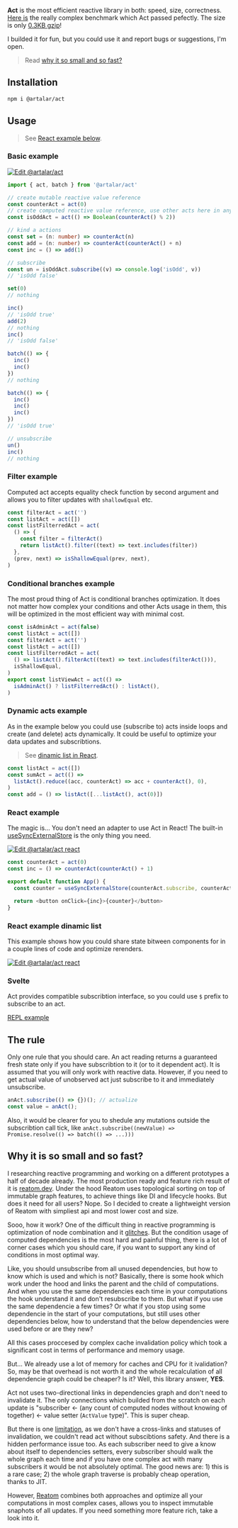 **Act** is the most efficient reactive library in both: speed, size, correctness. [Here is](https://perf.js.hyoo.ru/#!bench=9h2as6_u0mfnn) the really complex benchmark which Act passed pefectly. The size is only [0.3KB gzip](https://bundlejs.com/?q=%40artalar%2Fact)!

I builded it for fun, but you could use it and report bugs or suggestions, I'm open.

> Read [why it so small and so fast?](#why-it-is-so-small-and-so-fast)

## Installation

```sh
npm i @artalar/act
```

## Usage

> See [React example below](#react-example).

### Basic example

[![Edit @artalar/act](https://codesandbox.io/static/img/play-codesandbox.svg)](https://codesandbox.io/s/artalar-act-9wz836?file=/src/index.ts)

```ts
import { act, batch } from '@artalar/act'

// create mutable reactive value reference
const counterAct = act(0)
// create computed reactive value reference, use other acts here in any conditions
const isOddAct = act(() => Boolean(counterAct() % 2))

// kind a actions
const set = (n: number) => counterAct(n)
const add = (n: number) => counterAct(counterAct() + n)
const inc = () => add(1)

// subscribe
const un = isOddAct.subscribe((v) => console.log('isOdd', v))
// 'isOdd false'

set(0)
// nothing

inc()
// 'isOdd true'
add(2)
// nothing
inc()
// 'isOdd false'

batch(() => {
  inc()
  inc()
})
// nothing

batch(() => {
  inc()
  inc()
  inc()
})
// 'isOdd true'

// unsubscribe
un()
inc()
// nothing
```

### Filter example

Computed act accepts equality check function by second argument and allows you to filter updates with `shallowEqual` etc.

```ts
const filterAct = act('')
const listAct = act([])
const listFilterredAct = act(
  () => {
    const filter = filterAct()
    return listAct().filter((text) => text.includes(filter))
  },
  (prev, next) => isShallowEqual(prev, next),
)
```

### Conditional branches example

The most proud thing of Act is conditional branches optimization. It does not matter how complex your conditions and other Acts usage in them, this will be optimized in the most efficient way with minimal cost.

```ts
const isAdminAct = act(false)
const listAct = act([])
const filterAct = act('')
const listAct = act([])
const listFilterredAct = act(
  () => listAct().filterAct((text) => text.includes(filterAct())),
  isShallowEqual,
)
export const listViewAct = act(() =>
  isAdminAct() ? listFilterredAct() : listAct(),
)
```

### Dynamic acts example

As in the example below you could use (subscribe to) acts inside loops and create (and delete) acts dynamically. It could be useful to optimize your data updates and subscribtions.

> See [dinamic list in React](#react-example-dinamic-list).

```ts
const listAct = act([])
const sumAct = act(() =>
  listAct().reduce((acc, counterAct) => acc + counterAct(), 0),
)
const add = () => listAct([...listAct(), act(0)])
```

### React example

The magic is... You don't need an adapter to use Act in React! The built-in [useSyncExternalStore](https://beta.reactjs.org/reference/react/useSyncExternalStore) is the only thing you need.

[![Edit @artalar/act react](https://codesandbox.io/static/img/play-codesandbox.svg)](https://codesandbox.io/s/artalar-act-react-vyqch1?fontsize=14&hidenavigation=1&theme=dark)

```ts
const counterAct = act(0)
const inc = () => counterAct(counterAct() + 1)

export default function App() {
  const counter = useSyncExternalStore(counterAct.subscribe, counterAct)

  return <button onClick={inc}>{counter}</button>
}
```

### React example dinamic list

This example shows how you could share state bitween components for in a couple lines of code and optimize rerenders.

[![Edit @artalar/act react](https://codesandbox.io/static/img/play-codesandbox.svg)](https://codesandbox.io/s/artalar-act-react-list-vesmct?file=/src/App.tsx)

### Svelte

Act provides compatible subscribtion interface, so you could use `$` prefix to subscribe to an act.

[REPL example](https://svelte.dev/repl/66d2d612134c46d3b3f5a0b933d2c200?version=3.55.0)

## The rule

Only one rule that you should care. Аn act reading returns a guaranteed fresh state only if you have subscribtion to it (or to it dependent act). It is assumed that you will only work with reactive data. However, if you need to get actual value of unobserved act just subscribe to it and immediately unsubscribe.

```ts
anAct.subscribe(() => {})(); // actualize
const value = anAct();
```

Also, it would be clearer for you to shedule any mutations outside the subscribtion call tick, like `anAct.subscribe((newValue) => Promise.resolve(() => batch(() => ...)))`

## Why it is so small and so fast?

I researching reactive programming and working on a different prototypes a half of decade already. The most production ready and feature rich result of it is [reatom.dev](https://www.reatom.dev/). Under the hood Reatom uses topological sorting on top of immutable graph features, to achieve things like DI and lifecycle hooks. But does it need for all users? Nope. So I decided to create a lightweight version of Reatom with simpliest api and most lower cost and size.

Sooo, how it work? One of the difficult thing in reactive programming is optimization of node combination and it [glitches](https://en.wikipedia.org/wiki/Reactive_programming#Glitches). But the condition usage of computed dependencies is the most hard and painful thing, there is a lot of corner cases which you should care, if you want to support any kind of conditions in most optimal way.

Like, you should unsubscribe from all unused dependencies, but how to know which is used and which is not? Basically, there is some hook which work under the hood and links the parent and the child of computations. And when you use the same dependencies each time in your computations the hook understand it and don't resubscribe to them. But what if you use the same dependencie a few times? Or what if you stop using some dependencie in the start of your computations, but still uses other dependencies below, how to understand that the below dependencies were used before or are they new?

All this cases proccesed by complex cache invalidation policy which took a significant cost in terms of performance and memory usage.

But... We already use a lot of memory for caches and CPU for it ivalidation? So, may be that overhead is not worth it and the whole recalculation of all dependencie graph could be cheaper? Is it? Well, this library answer, **YES**.

Act not uses two-directional links in dependencies graph and don't need to invalidate it. The only connections which builded from the scratch on each update is "subscriber <- (any count of computed nodes without knowing of together) <- value setter (`ActValue` type)". This is super cheap.

But there is one [limitation](#the-rule), as we don't have a cross-links and statuses of invalidation, we couldn't read act without subscibtions safety. And there is a hidden performance issue too. As each subscriber need to give a know about itself to dependencies setters, every subscriber should walk the whole graph each time and if you have one complex act with many subscribers it would be not absolutely optimal. The good news are: 1) this is a rare case; 2) the whole graph traverse is probably cheap operation, thanks to JIT.

However, [Reatom](https://www.reatom.dev/) combines both approaches and optimize all your computations in most complex cases, allows you to inspect immutable snaphots of all updates. If you need something more feature rich, take a look into it.
